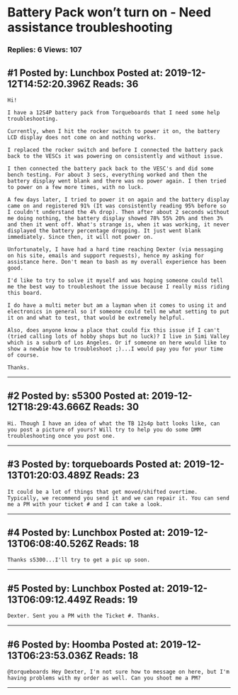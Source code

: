 # Battery Pack won&rsquo;t turn on - Need assistance troubleshooting

### Replies: 6 Views: 107

## \#1 Posted by: Lunchbox Posted at: 2019-12-12T14:52:20.396Z Reads: 36

```
Hi!

I have a 12S4P battery pack from Torqueboards that I need some help troubleshooting.

Currently, when I hit the rocker switch to power it on, the battery LCD display does not come on and nothing works.

I replaced the rocker switch and before I connected the battery pack back to the VESCs it was powering on consistently and without issue.

I then connected the battery pack back to the VESC's and did some bench testing. For about 3 secs, everything worked and then the battery display went blank and there was no power again. I then tried to power on a few more times, with no luck.

A few days later, I tried to power it on again and the battery display came on and registered 91% (It was consistently reading 95% before so I couldn't understand the 4% drop). Then after about 2 seconds without me doing nothing, the battery display showed 78% 55% 20% and then 3% and then it went off. What's strange is, when it was working, it never displayed the battery percentage dropping. It just went blank immediately. Since then, it will not power on.

Unfortunately, I have had a hard time reaching Dexter (via messaging on his site, emails and support requests), hence my asking for assistance here. Don't mean to bash as my overall experience has been good. 

I'd like to try to solve it myself and was hoping someone could tell me the best way to troubleshoot the issue because I really miss riding this board.

I do have a multi meter but am a layman when it comes to using it and electronics in general so if someone could tell me what setting to put it on and what to test, that would be extremely helpful.

Also, does anyone know a place that could fix this issue if I can't (tried calling lots of hobby shops but no luck)? I live in Simi Valley which is a suburb of Los Angeles. Or if someone on here would like to show a newbie how to troubleshoot ;)...I would pay you for your time of course.

Thanks.
```

---
## \#2 Posted by: s5300 Posted at: 2019-12-12T18:29:43.666Z Reads: 30

```
Hi. Though I have an idea of what the TB 12s4p batt looks like, can you post a picture of yours? Will try to help you do some DMM troubleshooting once you post one.
```

---
## \#3 Posted by: torqueboards Posted at: 2019-12-13T01:20:03.489Z Reads: 23

```
It could be a lot of things that get moved/shifted overtime. Typically, we recommend you send it and we can repair it. You can send me a PM with your ticket # and I can take a look.
```

---
## \#4 Posted by: Lunchbox Posted at: 2019-12-13T06:08:40.526Z Reads: 18

```
Thanks s5300...I'll try to get a pic up soon.
```

---
## \#5 Posted by: Lunchbox Posted at: 2019-12-13T06:09:12.449Z Reads: 19

```
Dexter. Sent you a PM with the Ticket #. Thanks.
```

---
## \#6 Posted by: Hoomba Posted at: 2019-12-13T06:23:53.036Z Reads: 18

```
@torqueboards Hey Dexter, I'm not sure how to message on here, but I'm having problems with my order as well. Can you shoot me a PM?
```

---
